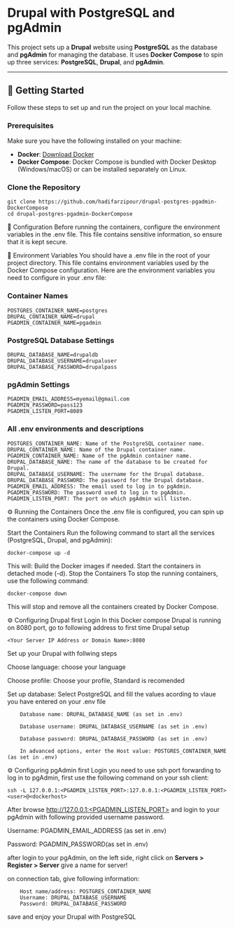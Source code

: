 # Drupal with PostgreSQL and pgAdmin

This project sets up a **Drupal** website using **PostgreSQL** as the database and **pgAdmin** for managing the database. It uses **Docker Compose** to spin up three services: **PostgreSQL**, **Drupal**, and **pgAdmin**.

---

## 🚀 Getting Started

Follow these steps to set up and run the project on your local machine.

### Prerequisites

Make sure you have the following installed on your machine:

- **Docker**: [Download Docker](https://www.docker.com/get-started)
- **Docker Compose**: Docker Compose is bundled with Docker Desktop (Windows/macOS) or can be installed separately on Linux.

### Clone the Repository

```
git clone https://github.com/hadifarzipour/drupal-postgres-pgadmin-DockerCompose
cd drupal-postgres-pgadmin-DockerCompose
```

🔧 Configuration
Before running the containers, configure the environment variables in the .env file. This file contains sensitive information, so ensure that it is kept secure.

🔑 Environment Variables
You should have a .env file in the root of your project directory. This file contains environment variables used by the Docker Compose configuration.
Here are the environment variables you need to configure in your .env file:

### Container Names

```
POSTGRES_CONTAINER_NAME=postgres
DRUPAL_CONTAINER_NAME=drupal
PGADMIN_CONTAINER_NAME=pgadmin
```
### PostgreSQL Database Settings

```
DRUPAL_DATABASE_NAME=drupaldb
DRUPAL_DATABASE_USERNAME=drupaluser
DRUPAL_DATABASE_PASSWORD=drupalpass
```

### pgAdmin Settings

```
PGADMIN_EMAIL_ADDRESS=myemail@gmail.com
PGADMIN_PASSWORD=pass123
PGADMIN_LISTEN_PORT=8089
```

### All .env environments and descriptions

```
POSTGRES_CONTAINER_NAME: Name of the PostgreSQL container name.
DRUPAL_CONTAINER_NAME: Name of the Drupal container name.
PGADMIN_CONTAINER_NAME: Name of the pgAdmin container name.
DRUPAL_DATABASE_NAME: The name of the database to be created for Drupal.
DRUPAL_DATABASE_USERNAME: The username for the Drupal database.
DRUPAL_DATABASE_PASSWORD: The password for the Drupal database.
PGADMIN_EMAIL_ADDRESS: The email used to log in to pgAdmin.
PGADMIN_PASSWORD: The password used to log in to pgAdmin.
PGADMIN_LISTEN_PORT: The port on which pgAdmin will listen.
```

⚙️ Running the Containers
Once the .env file is configured, you can spin up the containers using Docker Compose.

Start the Containers
Run the following command to start all the services (PostgreSQL, Drupal, and pgAdmin):

```
docker-compose up -d
```

This will:
Build the Docker images if needed.
Start the containers in detached mode (-d).
Stop the Containers
To stop the running containers, use the following command:

```
docker-compose down
```

This will stop and remove all the containers created by Docker Compose.

⚙️ Configuring Drupal first Login
In this Docker compose Drupal is running on 8080 port, go to following address to first time Drupal setup

```
<Your Server IP Address or Domain Name>:8080
```

Set up your Drupal with follwing steps

Choose language: choose your language

Choose profile: Choose your profile, Standard is recomended

Set up database: Select PostgreSQL and fill the values acording to vlaue you have entered on your .env file

        Database name: DRUPAL_DATABASE_NAME (as set in .env)
	
        Database username: DRUPAL_DATABASE_USERNAME (as set in .env)
	
        Database password: DRUPAL_DATABASE_PASSWORD (as set in .env)
	
        In advanced options, enter the Host value: POSTGRES_CONTAINER_NAME (as set in .env)
        

⚙️ Configuring pgAdmin first Login
you need to use ssh port forwarding to log in to pgAdmin, first use the following command on your ssh client:

```
ssh -L 127.0.0.1:<PGADMIN_LISTEN_PORT>:127.0.0.1:<PGADMIN_LISTEN_PORT> <user>@<dockerhost>
```

After browse http://127.0.0.1:<PGADMIN_LISTEN_PORT> and login to your pgAdmin with following provided username password.

Username: PGADMIN_EMAIL_ADDRESS (as set in .env)

Password: PGADMIN_PASSWORD(as set in .env)

after login to your pgAdmin, on the left side, right click on **Servers > Register > Server** give a name for server!

on connection tab, give following information:

```
	Host name/address: POSTGRES_CONTAINER_NAME
	Username: DRUPAL_DATABASE_USERNAME
	Password: DRUPAL_DATABASE_PASSWORD
```
  
save and enjoy your Drupal with PostgreSQL







